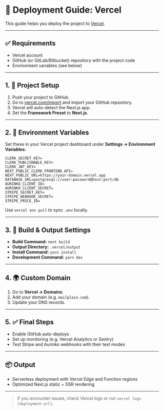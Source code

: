 # 🚀 Deployment Guide: Vercel

This guide helps you deploy the project to [Vercel](https://vercel.com).

---

## ✅ Requirements

* Vercel account
* GitHub (or GitLab/Bitbucket) repository with the project code
* Environment variables (see below)

---

## 1. 📁 Project Setup

1. Push your project to GitHub.
2. Go to [vercel.com/import](https://vercel.com/import) and import your GitHub repository.
3. Vercel will auto-detect the Next.js app.
4. Set the **Framework Preset** to **Next.js**.

---

## 2. 🔐 Environment Variables

Set these in your Vercel project dashboard under **Settings → Environment Variables**:

```
CLERK_SECRET_KEY=
CLERK_PUBLISHABLE_KEY=
CLERK_JWT_KEY=
NEXT_PUBLIC_CLERK_FRONTEND_API=
NEXT_PUBLIC_URL=https://your-domain.vercel.app
DATABASE_URL=postgresql://user:password@host:port/db
AURINKO_CLIENT_ID=
AURINKO_CLIENT_SECRET=
STRIPE_SECRET_KEY=
STRIPE_WEBHOOK_SECRET=
STRIPE_PRICE_ID=
```

Use `vercel env pull` to sync `.env` locally.

---

## 3. 🔧 Build & Output Settings

* **Build Command:** `next build`
* **Output Directory:** `.vercel/output`
* **Install Command:** `yarn install`
* **Development Command:** `yarn dev`

---

## 4. 🌍 Custom Domain

1. Go to **Vercel → Domains**.
2. Add your domain (e.g. `mailplain.com`).
3. Update your DNS records.

---

## 5. ✅ Final Steps

* Enable GitHub auto-deploys
* Set up monitoring (e.g. Vercel Analytics or Sentry)
* Test Stripe and Aurinko webhooks with their test modes

---

## 📦 Output

* Serverless deployment with Vercel Edge and Function regions
* Optimized Next.js static + SSR rendering

---

> If you encounter issues, check Vercel logs or run `vercel logs [deployment-url]`.
